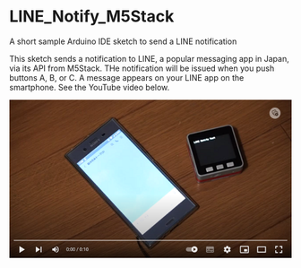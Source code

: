 # LINE_Notify_M5Stack
A short sample Arduino IDE sketch to send a LINE notification

This sketch sends a notification to LINE, a popular messaging app in Japan, via its API from M5Stack. THe notification will be issued when you push buttons A, B, or C. A message appears on your LINE app on the smartphone.
See the YouTube video below.

[!['Notifications generated in M5Stack are received on LINE app.'](thumbnail.png)](https://www.youtube.com/watch?v=iDcD2ouPaas)

